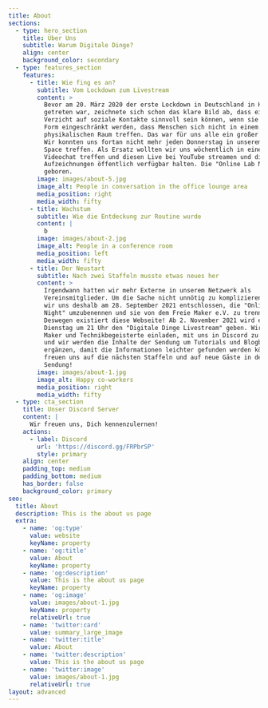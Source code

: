 ```yaml
---
title: About
sections:
  - type: hero_section
    title: Über Uns
    subtitle: Warum Digitale Dinge?
    align: center
    background_color: secondary
  - type: features_section
    features:
      - title: Wie fing es an?
        subtitle: Vom Lockdown zum Livestream
        content: >
          Bevor am 20. März 2020 der erste Lockdown in Deutschland in Kraft
          getreten war, zeichnete sich schon das klare Bild ab, dass ein
          Verzicht auf soziale Kontakte sinnvoll sein können, wenn sie in der
          Form eingeschränkt werden, dass Menschen sich nicht in einem
          physikalischen Raum treffen. Das war für uns alle ein großer Schock!
          Wir konnten uns fortan nicht mehr jeden Donnerstag in unserem Maker
          Space treffen. Als Ersatz wollten wir uns wöchentlich in einem Live
          Videochat treffen und diesen Live bei YouTube streamen und die
          Aufzeichnungen öffentlich verfügbar halten. Die "Online Lab Night" war
          geboren.
        image: images/about-5.jpg
        image_alt: People in conversation in the office lounge area
        media_position: right
        media_width: fifty
      - title: Wachstum
        subtitle: Wie die Entdeckung zur Routine wurde
        content: |
          b
        image: images/about-2.jpg
        image_alt: People in a conference room
        media_position: left
        media_width: fifty
      - title: Der Neustart
        subtitle: Nach zwei Staffeln musste etwas neues her
        content: >
          Irgendwann hatten wir mehr Externe in unserem Netzwerk als
          Vereinsmitglieder. Um die Sache nicht unnötig zu komplizieren, haben
          wir uns deshalb am 28. September 2021 entschlossen, die "Online Lab
          Night" umzubenennen und sie von dem Freie Maker e.V. zu trennen.
          Deswegen existiert diese Webseite! Ab 2. November 2021 wird es jeden
          Dienstag um 21 Uhr den "Digitale Dinge Livestream" geben. Wir wollen
          Maker und Technikbegeisterte einladen, mit uns in Discord zu chatten
          und wir werden die Inhalte der Sendung um Tutorials und Blogbeiträge
          ergänzen, damit die Informationen leichter gefunden werden können. Wir
          freuen uns auf die nächsten Staffeln und auf neue Gäste in der
          Sendung!
        image: images/about-1.jpg
        image_alt: Happy co-workers
        media_position: right
        media_width: fifty
  - type: cta_section
    title: Unser Discord Server
    content: |
      Wir freuen uns, Dich kennenzulernen!
    actions:
      - label: Discord
        url: 'https://discord.gg/FRPbrSP'
        style: primary
    align: center
    padding_top: medium
    padding_bottom: medium
    has_border: false
    background_color: primary
seo:
  title: About
  description: This is the about us page
  extra:
    - name: 'og:type'
      value: website
      keyName: property
    - name: 'og:title'
      value: About
      keyName: property
    - name: 'og:description'
      value: This is the about us page
      keyName: property
    - name: 'og:image'
      value: images/about-1.jpg
      keyName: property
      relativeUrl: true
    - name: 'twitter:card'
      value: summary_large_image
    - name: 'twitter:title'
      value: About
    - name: 'twitter:description'
      value: This is the about us page
    - name: 'twitter:image'
      value: images/about-1.jpg
      relativeUrl: true
layout: advanced
---
```

